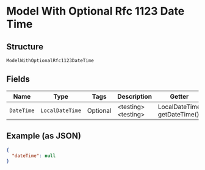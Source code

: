 
# Model With Optional Rfc 1123 Date Time

## Structure

`ModelWithOptionalRfc1123DateTime`

## Fields

| Name | Type | Tags | Description | Getter | Setter |
|  --- | --- | --- | --- | --- | --- |
| `DateTime` | `LocalDateTime` | Optional | &lt;testing&gt; &lt;testing&gt; | LocalDateTime getDateTime() | setDateTime(LocalDateTime dateTime) |

## Example (as JSON)

```json
{
  "dateTime": null
}
```

